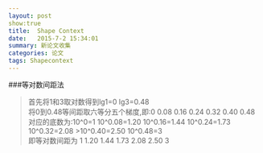 ```yaml
---
layout: post 
show:true
title:  Shape Context
date:   2015-7-2 15:34:01
summary: 新论文收集
categories: 论文
tags: Shapecontext
---
```

###等对数间距法
>首先将1和3取对数得到lg1=0  lg3=0.48       <br>
>将0到0.48等间距取六等分五个梯度,即:0  0.08  0.16  0.24  0.32   0.40  0.48   <br>
>对应的底数为:10^0=1   10^0.08=1.20  10^0.16=1.44   10^0.24=1.73  10^0.32=2.08   >10^0.40=2.50    10^0.48=3    <br>
>即等对数间距为 1    1.20   1.44   1.73    2.08   2.50  3  <br>



